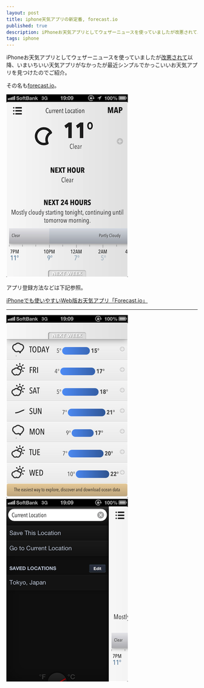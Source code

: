 ```yaml
---
layout: post
title: iphone天気アプリの新定番, forecast.io
published: true
description: iPhoneお天気アプリとしてウェザーニュースを使っていましたが改悪されて以降、いまいちいい天気アプリがなかったが最近シンプルでかっこいいお天気アプリを見つけたのでご紹介。 その名もforecast.io。
tags: iphone
---
```


iPhoneお天気アプリとしてウェザーニュースを使っていましたが[改悪されて](http://matome.naver.jp/odai/2134468812585377601)以降、いまいちいい天気アプリがなかったが最近シンプルでかっこいいお天気アプリを見つけたのでご紹介。

その名も[forecast.io](http://forecast.io/)。

![forecast.io](/images/posts/forecast/1.png)

アプリ登録方法などは下記参照。

[iPhoneでも使いやすいWeb版お天気アプリ「Forecast.io」](http://m.designbits.jp/13040213/)


------

![forecast.io](/images/posts/forecast/2.png)
![forecast.io](/images/posts/forecast/3.png)
